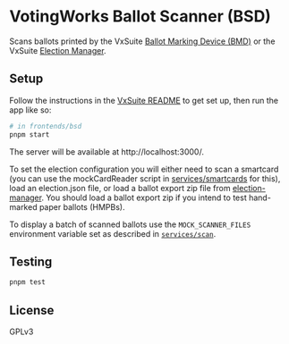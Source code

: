 # VotingWorks Ballot Scanner (BSD)

Scans ballots printed by the VxSuite [Ballot Marking Device (BMD)](../bmd) or
the VxSuite [Election Manager](../election-manager).

## Setup

Follow the instructions in the [VxSuite README](../../README.md) to get set up,
then run the app like so:

```sh
# in frontends/bsd
pnpm start
```

The server will be available at http://localhost:3000/.

To set the election configuration you will either need to scan a smartcard (you
can use the mockCardReader script in [services/smartcards](../../services/smartcards)
for this), load an election.json file, or load a ballot export zip file from
[election-manager](../election-manager). You should load a ballot export zip if
you intend to test hand-marked paper ballots (HMPBs).

To display a batch of scanned ballots use the `MOCK_SCANNER_FILES` environment
variable set as described in [`services/scan`](../../services/scan).

## Testing

```sh
pnpm test
```

## License

GPLv3
